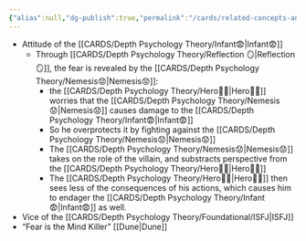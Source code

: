 ```yaml
---
{"alias":null,"dg-publish":true,"permalink":"/cards/related-concepts-and-theories/fear/","dgPassFrontmatter":true,"noteIcon":"1","created":"2023-02-26T18:30:48.838+01:00","updated":"2023-05-24T13:10:10.302+02:00"}
---
```


- Attitude of the [[CARDS/Depth Psychology Theory/Infant😨\|Infant😨]] 
	- Through [[CARDS/Depth Psychology Theory/Reflection 🪞\|Reflection 🪞]], the fear is revealed by the [[CARDS/Depth Psychology Theory/Nemesis😟\|Nemesis😟]]: 
		- the [[CARDS/Depth Psychology Theory/Hero🦸‍♂️\|Hero🦸‍♂️]] worries that the [[CARDS/Depth Psychology Theory/Nemesis😟\|Nemesis😟]] causes damage to the [[CARDS/Depth Psychology Theory/Infant😨\|Infant😨]]
		- So he overprotects it by fighting against the [[CARDS/Depth Psychology Theory/Nemesis😟\|Nemesis😟]] 
		- The [[CARDS/Depth Psychology Theory/Nemesis😟\|Nemesis😟]] takes on the role of the villain, and substracts perspective from the [[CARDS/Depth Psychology Theory/Hero🦸‍♂️\|Hero🦸‍♂️]] 
		- The [[CARDS/Depth Psychology Theory/Hero🦸‍♂️\|Hero🦸‍♂️]] then sees less of the consequences of his actions, which causes him to endager the [[CARDS/Depth Psychology Theory/Infant😨\|Infant😨]] as well. 
- Vice of the [[CARDS/Depth Psychology Theory/Foundational/ISFJ\|ISFJ]] 
- “Fear is the Mind Killer” [[Dune\|Dune]] 